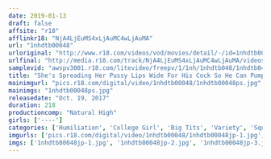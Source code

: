 ```yaml
---
date: 2019-01-13
draft: false
affsite: "r18"
afflinkr18: "NjA4LjEuMS4xLjAuMC4wLjAuMA"
url: "1nhdtb00048"
urloriginal: "http://www.r18.com/videos/vod/movies/detail/-/id=1nhdtb00048"
urlfinal: "http://media.r18.com/track/NjA4LjEuMS4xLjAuMC4wLjAuMA/videos/vod/movies/detail/-/id=1nhdtb00048"
samplevid: "awspv3001.r18.com/litevideo/freepv/1/1nh/1nhdtb048/1nhdtb048_dmb_w.mp4"
title: "She's Spreading Her Pussy Lips Wide For His Cock So He Can Pump Her Up And Down With Piston Powered Pleasure As He Penetrates Deep Into Her Pussy"
mainimgurl: "pics.r18.com/digital/video/1nhdtb00048/1nhdtb00048ps.jpg"
mainimgs: "1nhdtb00048ps.jpg"
releasedate: "Oct. 19, 2017"
duration: 218
productioncomp: "Natural High"
girls: ['----']
categories: ['Humiliation', 'College Girl', 'Big Tits', 'Variety', 'Squirting', 'Hi-Def']
imgurls: ['pics.r18.com/digital/video/1nhdtb00048/1nhdtb00048jp-1.jpg', 'pics.r18.com/digital/video/1nhdtb00048/1nhdtb00048jp-2.jpg', 'pics.r18.com/digital/video/1nhdtb00048/1nhdtb00048jp-3.jpg', 'pics.r18.com/digital/video/1nhdtb00048/1nhdtb00048jp-4.jpg', 'pics.r18.com/digital/video/1nhdtb00048/1nhdtb00048jp-5.jpg', 'pics.r18.com/digital/video/1nhdtb00048/1nhdtb00048jp-6.jpg', 'pics.r18.com/digital/video/1nhdtb00048/1nhdtb00048jp-7.jpg', 'pics.r18.com/digital/video/1nhdtb00048/1nhdtb00048jp-8.jpg', 'pics.r18.com/digital/video/1nhdtb00048/1nhdtb00048jp-9.jpg', 'pics.r18.com/digital/video/1nhdtb00048/1nhdtb00048jp-10.jpg', 'pics.r18.com/digital/video/1nhdtb00048/1nhdtb00048jp-11.jpg', 'pics.r18.com/digital/video/1nhdtb00048/1nhdtb00048jp-12.jpg', 'pics.r18.com/digital/video/1nhdtb00048/1nhdtb00048jp-13.jpg', 'pics.r18.com/digital/video/1nhdtb00048/1nhdtb00048jp-14.jpg', 'pics.r18.com/digital/video/1nhdtb00048/1nhdtb00048jp-15.jpg', 'pics.r18.com/digital/video/1nhdtb00048/1nhdtb00048jp-16.jpg', 'pics.r18.com/digital/video/1nhdtb00048/1nhdtb00048jp-17.jpg', 'pics.r18.com/digital/video/1nhdtb00048/1nhdtb00048jp-18.jpg', 'pics.r18.com/digital/video/1nhdtb00048/1nhdtb00048jp-19.jpg', 'pics.r18.com/digital/video/1nhdtb00048/1nhdtb00048jp-20.jpg']
imgs: ['1nhdtb00048jp-1.jpg', '1nhdtb00048jp-2.jpg', '1nhdtb00048jp-3.jpg', '1nhdtb00048jp-4.jpg', '1nhdtb00048jp-5.jpg', '1nhdtb00048jp-6.jpg', '1nhdtb00048jp-7.jpg', '1nhdtb00048jp-8.jpg', '1nhdtb00048jp-9.jpg', '1nhdtb00048jp-10.jpg', '1nhdtb00048jp-11.jpg', '1nhdtb00048jp-12.jpg', '1nhdtb00048jp-13.jpg', '1nhdtb00048jp-14.jpg', '1nhdtb00048jp-15.jpg', '1nhdtb00048jp-16.jpg', '1nhdtb00048jp-17.jpg', '1nhdtb00048jp-18.jpg', '1nhdtb00048jp-19.jpg', '1nhdtb00048jp-20.jpg']
---
```

